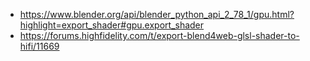* https://www.blender.org/api/blender_python_api_2_78_1/gpu.html?highlight=export_shader#gpu.export_shader
* https://forums.highfidelity.com/t/export-blend4web-glsl-shader-to-hifi/11669

